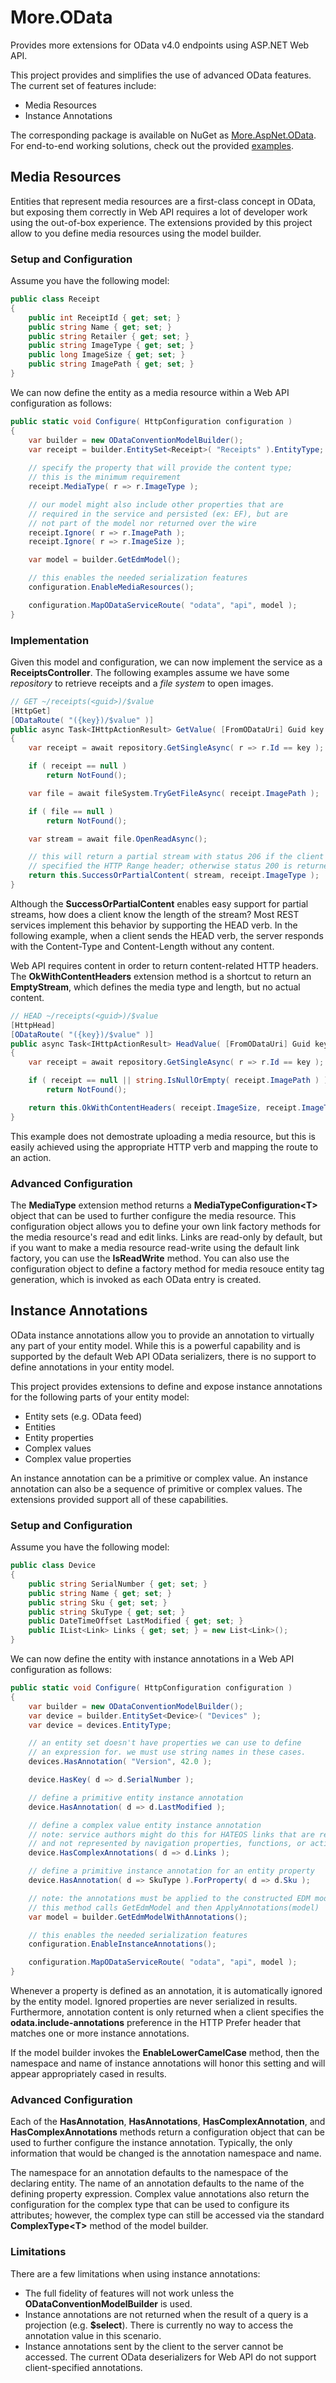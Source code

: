# More.OData
Provides more extensions for OData v4.0 endpoints using ASP.NET Web API.

This project provides and simplifies the use of advanced OData features.
The current set of features include:

* Media Resources
* Instance Annotations

The corresponding package is available on NuGet as
[More.AspNet.OData](https://www.nuget.org/packages/More.AspNet.OData/). For
end-to-end working solutions, check out the provided
[examples](https://github.com/commonsensesoftware/More.OData/tree/master/examples).

## Media Resources
Entities that represent media resources are a first-class concept in OData,
but exposing them correctly in Web API requires a lot of developer work
using the out-of-box experience. The extensions provided by this project
allow to you define media resources using the model builder.

### Setup and Configuration

Assume you have the following model:

```C#
public class Receipt
{
    public int ReceiptId { get; set; }
    public string Name { get; set; }
    public string Retailer { get; set; }
    public string ImageType { get; set; }
    public long ImageSize { get; set; }
    public string ImagePath { get; set; }
}
```

We can now define the entity as a media resource within a Web API
configuration as follows:

```C#
public static void Configure( HttpConfiguration configuration )
{
    var builder = new ODataConventionModelBuilder();
    var receipt = builder.EntitySet<Receipt>( "Receipts" ).EntityType;
    
    // specify the property that will provide the content type;
    // this is the minimum requirement
    receipt.MediaType( r => r.ImageType );

    // our model might also include other properties that are
    // required in the service and persisted (ex: EF), but are
    // not part of the model nor returned over the wire
    receipt.Ignore( r => r.ImagePath );
    receipt.Ignore( r => r.ImageSize );

    var model = builder.GetEdmModel();

    // this enables the needed serialization features
    configuration.EnableMediaResources();

    configuration.MapODataServiceRoute( "odata", "api", model );
}
```

### Implementation

Given this model and configuration, we can now implement the service as a
**ReceiptsController**. The following examples assume we have some
*repository* to retrieve receipts and a *file system* to open images.

```C#
// GET ~/receipts(<guid>)/$value
[HttpGet]
[ODataRoute( "({key})/$value" )]
public async Task<IHttpActionResult> GetValue( [FromODataUri] Guid key )
{
    var receipt = await repository.GetSingleAsync( r => r.Id == key );

    if ( receipt == null )
        return NotFound();

    var file = await fileSystem.TryGetFileAsync( receipt.ImagePath );

    if ( file == null )
        return NotFound();

    var stream = await file.OpenReadAsync();

    // this will return a partial stream with status 206 if the client
    // specified the HTTP Range header; otherwise status 200 is returned
    return this.SuccessOrPartialContent( stream, receipt.ImageType );
}
```

Although the **SuccessOrPartialContent** enables easy support for partial
streams, how does a client know the length of the stream? Most REST services
implement this behavior by supporting the HEAD verb. In the following example,
when a client sends the HEAD verb, the server responds with the Content-Type
and Content-Length without any content.

Web API requires content in order to return content-related HTTP headers.
The **OkWithContentHeaders** extension method is a shortcut to return
an **EmptyStream**, which defines the media type and length, but no actual
content.

```C#
// HEAD ~/receipts(<guid>)/$value
[HttpHead]
[ODataRoute( "({key})/$value" )]
public async Task<IHttpActionResult> HeadValue( [FromODataUri] Guid key )
{
    var receipt = await repository.GetSingleAsync( r => r.Id == key );

    if ( receipt == null || string.IsNullOrEmpty( receipt.ImagePath ) )
        return NotFound();

    return this.OkWithContentHeaders( receipt.ImageSize, receipt.ImageType );
}
```

This example does not demostrate uploading a media resource, but this is easily
achieved using the appropriate HTTP verb and mapping the route to an action.

### Advanced Configuration
The **MediaType** extension method returns a **MediaTypeConfiguration&lt;T&gt;**
object that can be used to further configure the media resource. This
configuration object allows you to define your own link factory methods for the
media resource's read and edit links. Links are read-only by default, but
if you want to make a media resource read-write using the default link factory,
you can use the **IsReadWrite** method. You can also use the configuration
object to define a factory method for media resouce entity tag generation,
which is invoked as each OData entry is created.

## Instance Annotations
OData instance annotations allow you to provide an annotation to virtually any
part of your entity model. While this is a powerful capability and is supported
by the default Web API OData serializers, there is no support to define
annotations in your entity model.

This project provides extensions to define and expose instance annotations for
the following parts of your entity model:

* Entity sets (e.g. OData feed)
* Entities
* Entity properties
* Complex values
* Complex value properties

An instance annotation can be a primitive or complex value. An instance
annotation can also be a sequence of primitive or complex values. The
extensions provided support all of these capabilities.

### Setup and Configuration

Assume you have the following model:

```C#
public class Device
{
    public string SerialNumber { get; set; }
    public string Name { get; set; }
    public string Sku { get; set; }
    public string SkuType { get; set; }
    public DateTimeOffset LastModified { get; set; }
    public IList<Link> Links { get; set; } = new List<Link>();
}
```

We can now define the entity with instance annotations in a Web API
configuration as follows:

```C#
public static void Configure( HttpConfiguration configuration )
{
    var builder = new ODataConventionModelBuilder();
    var device = builder.EntitySet<Device>( "Devices" );
    var device = devices.EntityType;

    // an entity set doesn't have properties we can use to define
    // an expression for. we must use string names in these cases.
    devices.HasAnnotation( "Version", 42.0 );

    device.HasKey( d => d.SerialNumber );

    // define a primitive entity instance annotation
    device.HasAnnotation( d => d.LastModified );

    // define a complex value entity instance annotation
    // note: service authors might do this for HATEOS links that are remote
    // and not represented by navigation properties, functions, or actions
    device.HasComplexAnnotations( d => d.Links );

    // define a primitive instance annotation for an entity property
    device.HasAnnotation( d => SkuType ).ForProperty( d => d.Sku );

    // note: the annotations must be applied to the constructed EDM model
    // this method calls GetEdmModel and then ApplyAnnotations(model)
    var model = builder.GetEdmModelWithAnnotations();

    // this enables the needed serialization features
    configuration.EnableInstanceAnnotations();

    configuration.MapODataServiceRoute( "odata", "api", model );
}
```

Whenever a property is defined as an annotation, it is automatically ignored
by the entity model. Ignored properties are never serialized in results.
Furthermore, annotation content is only returned when a client specifies
the **odata.include-annotations** preference in the HTTP Prefer header that
matches one or more instance annotations.

If the model builder invokes the **EnableLowerCamelCase** method, then
the namespace and name of instance annotations will honor this setting and
will appear appropriately cased in results.

### Advanced Configuration
Each of the **HasAnnotation**, **HasAnnotations**, **HasComplexAnnotation**,
and **HasComplexAnnotations** methods return a configuration object that
can be used to further configure the instance annotation. Typically, the only
information that would be changed is the annotation namespace and name.

The namespace for an annotation defaults to the namespace of the declaring
entity. The name of an annotation defaults to the name of the defining
property expression. Complex value annotations also return the configuration
for the complex type that can be used to configure its attributes; however,
the complex type can still be accessed via the standard **ComplexType&lt;T&gt;**
method of the model builder.

### Limitations
There are a few limitations when using instance annotations:

* The full fidelity of features will not work unless the
  **ODataConventionModelBuilder** is used.
* Instance annotations are not returned when the result of a query is a
  projection (e.g. **$select**). There is currently no way to access the
  annotation value in this scenario.
* Instance annotations sent by the client to the server cannot be accessed. The current
  OData deserializers for Web API do not support client-specified annotations.